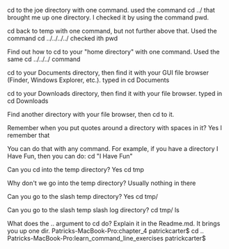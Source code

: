 cd to the joe directory with one command.
used the command cd ../ that brought me up one directory. 
I checked it by using the command pwd.

cd back to temp with one command, but not further above that.
Used the command cd ../../../../ checked ith pwd

Find out how to cd to your "home directory" with one command.
Used the same cd ../../../ command

cd to your Documents directory, then find it with your GUI file browser (Finder, Windows Explorer, etc.).
typed in cd Documents

cd to your Downloads directory, then find it with your file browser.
typed in cd Downloads 

Find another directory with your file browser, then cd to it.

Remember when you put quotes around a directory with spaces in it?
Yes I remember that 
 
You can do that with any command. 
For example, if you have a directory I Have Fun, then you can do: cd "I Have Fun"

Can you cd into the temp directory?
Yes cd tmp

Why don't we go into the temp directory?
Usually nothing in there

Can you go to the slash temp directory?
Yes cd tmp/

Can you go to the slash temp slash log directory?
cd tmp/ ls

What does the .. argument to cd do?  Explain it in the Readme.md.
It brings you up one dir. Patricks-MacBook-Pro:chapter_4 patrickcarter$ cd ..
Patricks-MacBook-Pro:learn_command_line_exercises patrickcarter$
